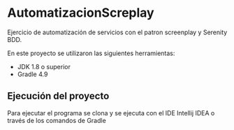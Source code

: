 # AutomatizacionScreplay

Ejercicio de automatización de servicios con el patron screenplay y Serenity BDD.


En este proyecto se utilizaron las siguientes herramientas:

- JDK 1.8 o superior
- Gradle 4.9

## Ejecución del proyecto

Para ejecutar el programa se clona y se ejecuta con el IDE Intellij IDEA o través de los comandos de Gradle

